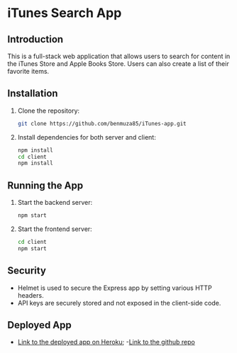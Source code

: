 # iTunes Search App

## Introduction
This is a full-stack web application that allows users to search for content in the iTunes Store and Apple Books Store. Users can also create a list of their favorite items.

## Installation

1. Clone the repository:
    ```bash
    git clone https://github.com/benmuza85/iTunes-app.git
    ```
2. Install dependencies for both server and client:
    ```bash
    npm install
    cd client
    npm install
    ```

## Running the App

1. Start the backend server:
    ```bash
    npm start
    ```
2. Start the frontend server:
    ```bash
    cd client
    npm start
    ```

## Security

- Helmet is used to secure the Express app by setting various HTTP headers.
- API keys are securely stored and not exposed in the client-side code.

## Deployed App

- [Link to the deployed app on Heroku](https://my-itunes-app-81d9e77b6d0d.herokuapp.com/);
-[Link to the github repo](https://github.com/benmuza85/iTunes-app)

